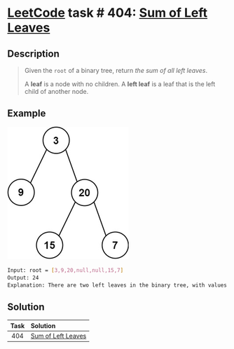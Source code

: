 # [LeetCode][leetcode] task # 404: [Sum of Left Leaves][task]

Description
-----------

> Given the `root` of a binary tree, return _the sum of all left leaves_.
> 
> A **leaf** is a node with no children. A **left leaf** is a leaf that is the left child of another node.

 Example
-------

![tree.png](image/tree.png)

```sh
Input: root = [3,9,20,null,null,15,7]
Output: 24
Explanation: There are two left leaves in the binary tree, with values 9 and 15 respectively.
```

Solution
--------

| Task | Solution                       |
|:----:|:-------------------------------|
| 404  | [Sum of Left Leaves][solution] |


[leetcode]: <http://leetcode.com/>
[task]: <https://leetcode.com/problems/invert-binary-tree/>
[solution]: <https://github.com/wellaxis/witalis-jkit/blob/main/module/tasks/src/main/java/com/witalis/jkit/tasks/core/task/leetcode/h5/p404/option/Practice.java>
